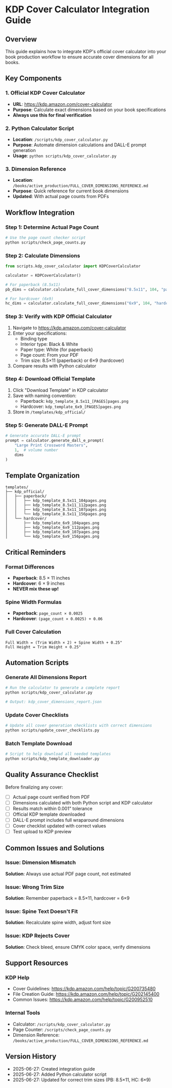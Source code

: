 # KDP Cover Calculator Integration Guide

## Overview

This guide explains how to integrate KDP's official cover calculator into your book production workflow to ensure accurate cover dimensions for all books.

## Key Components

### 1. Official KDP Cover Calculator
- **URL**: https://kdp.amazon.com/cover-calculator
- **Purpose**: Calculate exact dimensions based on your book specifications
- **Always use this for final verification**

### 2. Python Calculator Script
- **Location**: `/scripts/kdp_cover_calculator.py`
- **Purpose**: Automate dimension calculations and DALL-E prompt generation
- **Usage**: `python scripts/kdp_cover_calculator.py`

### 3. Dimension Reference
- **Location**: `/books/active_production/FULL_COVER_DIMENSIONS_REFERENCE.md`
- **Purpose**: Quick reference for current book dimensions
- **Updated**: With actual page counts from PDFs

## Workflow Integration

### Step 1: Determine Actual Page Count
```bash
# Use the page count checker script
python scripts/check_page_counts.py
```

### Step 2: Calculate Dimensions
```python
from scripts.kdp_cover_calculator import KDPCoverCalculator

calculator = KDPCoverCalculator()

# For paperback (8.5x11)
pb_dims = calculator.calculate_full_cover_dimensions("8.5x11", 104, "paperback")

# For hardcover (6x9)
hc_dims = calculator.calculate_full_cover_dimensions("6x9", 104, "hardcover")
```

### Step 3: Verify with KDP Official Calculator
1. Navigate to https://kdp.amazon.com/cover-calculator
2. Enter your specifications:
   - Binding type
   - Interior type: Black & White
   - Paper type: White (for paperback)
   - Page count: From your PDF
   - Trim size: 8.5×11 (paperback) or 6×9 (hardcover)
3. Compare results with Python calculator

### Step 4: Download Official Template
1. Click "Download Template" in KDP calculator
2. Save with naming convention:
   - Paperback: `kdp_template_8.5x11_[PAGES]pages.png`
   - Hardcover: `kdp_template_6x9_[PAGES]pages.png`
3. Store in `/templates/kdp_official/`

### Step 5: Generate DALL-E Prompt
```python
# Generate accurate DALL-E prompt
prompt = calculator.generate_dall_e_prompt(
    "Large Print Crossword Masters",
    1,  # volume number
    dims
)
```

## Template Organization

```
templates/
├── kdp_official/
│   ├── paperback/
│   │   ├── kdp_template_8.5x11_104pages.png
│   │   ├── kdp_template_8.5x11_112pages.png
│   │   ├── kdp_template_8.5x11_107pages.png
│   │   └── kdp_template_8.5x11_156pages.png
│   └── hardcover/
│       ├── kdp_template_6x9_104pages.png
│       ├── kdp_template_6x9_112pages.png
│       ├── kdp_template_6x9_107pages.png
│       └── kdp_template_6x9_156pages.png
```

## Critical Reminders

### Format Differences
- **Paperback**: 8.5 × 11 inches
- **Hardcover**: 6 × 9 inches
- **NEVER mix these up!**

### Spine Width Formulas
- **Paperback**: `page_count × 0.0025`
- **Hardcover**: `(page_count × 0.0025) + 0.06`

### Full Cover Calculation
```
Full Width = (Trim Width × 2) + Spine Width + 0.25"
Full Height = Trim Height + 0.25"
```

## Automation Scripts

### Generate All Dimensions Report
```bash
# Run the calculator to generate a complete report
python scripts/kdp_cover_calculator.py

# Output: kdp_cover_dimensions_report.json
```

### Update Cover Checklists
```bash
# Update all cover generation checklists with correct dimensions
python scripts/update_cover_checklists.py
```

### Batch Template Download
```bash
# Script to help download all needed templates
python scripts/kdp_template_downloader.py
```

## Quality Assurance Checklist

Before finalizing any cover:

- [ ] Actual page count verified from PDF
- [ ] Dimensions calculated with both Python script and KDP calculator
- [ ] Results match within 0.001" tolerance
- [ ] Official KDP template downloaded
- [ ] DALL-E prompt includes full wraparound dimensions
- [ ] Cover checklist updated with correct values
- [ ] Test upload to KDP preview

## Common Issues and Solutions

### Issue: Dimension Mismatch
**Solution**: Always use actual PDF page count, not estimated

### Issue: Wrong Trim Size
**Solution**: Remember paperback = 8.5×11, hardcover = 6×9

### Issue: Spine Text Doesn't Fit
**Solution**: Recalculate spine width, adjust font size

### Issue: KDP Rejects Cover
**Solution**: Check bleed, ensure CMYK color space, verify dimensions

## Support Resources

### KDP Help
- Cover Guidelines: https://kdp.amazon.com/help/topic/G200735480
- File Creation Guide: https://kdp.amazon.com/help/topic/G202145400
- Common Issues: https://kdp.amazon.com/help/topic/G200952510

### Internal Tools
- Calculator: `/scripts/kdp_cover_calculator.py`
- Page Counter: `/scripts/check_page_counts.py`
- Dimension Reference: `/books/active_production/FULL_COVER_DIMENSIONS_REFERENCE.md`

## Version History
- 2025-06-27: Created integration guide
- 2025-06-27: Added Python calculator script
- 2025-06-27: Updated for correct trim sizes (PB: 8.5×11, HC: 6×9)
